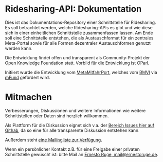 # Ridesharing-API: Dokumentation

Dies ist das Dokumentations-Repository einer Schnittstelle für Ridesharing. Es soll betrachtet werden, welche Ridesharing-APIs es gibt und wie diese sich in einer einheitlichen Schnittstelle zusammenfassen lassen. Am Ende soll eine Schnittstelle entstehen, die als Austauschformat für ein zentrales Meta-Portal sowie für alle Formen dezentraler Austauschformen genutzt werden kann.

Die Entwicklung findet offen und transparent als Community-Projekt der [Open Knowledge Foundation](https://okfn.de) statt. Vorbild für die Entwicklung ist [OParl](https://oparl.org).

Initiiert wurde die Entwicklung vom [MetaMitfahrPort](https://mmport.de), welches vom [BMVI](https://www.bmvi.de) via [mFund](https://www.bmvi.de/DE/Themen/Digitales/mFund/Ueberblick/ueberblick.html) gefördert wird.

# Mitmachen

Verbesserungen, Diskussionen und weitere Informationen wie weitere Schnittstellen oder Daten sind herzlich willkommen.

Als Plattform für die Diskussion eignet sich v.a. der [Bereich Issues hier auf Githab](https://github.com/ridesharing-api/documentation/issues), da so eine für alle transparente Diskussion entstehen kann.

Außerdem steht [eine Mailingliste zur Verfügung](https://mlists.okfn.de/cgi-bin/mailman/listinfo/ridesharing).

Wenn ein persönlicher Kontakt z.B. für eine Freigabe einer privaten Schnittstelle gewüscht ist: bitte Mail an [Ernesto Ruge, mail@ernestoruge.de](mailto:mail@ernestoruge.de).
